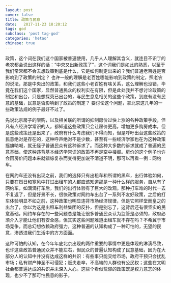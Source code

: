 ```yaml
---
layout: post
cover: false
title: 政策与民意
date:   2017-11-23 18:20:12
tags: god
subclass: 'post tag-god'
categories: 'hetao'
chinese: true
---
```


政策，这个词在我们这个国家被普遍使用，几乎人人理解其含义，就连目不识丁的老农都会说出这样的话：“中央又出新政策了”，这个词我们是如此的熟悉，以至于我们常常都不会去想政策到底是什么，它是如何制定出来的？我们普通老百姓是否影响到了政策的制定？ 也许一般的理解是老百姓哪能影响到政策的制定，照老农的说法，那是中央出的政策，和我们这些小老百姓有啥关系，这么理解也没错，毕竟在我们这个国家，显然普通民众的权利实在有限，但是此处我并不想讨论政策的制定和出台，只是想探究已出台的，与民生息息相关的这些个政策，到底有没有民意的基础，民意是否影响到了政策的制定？ 要讨论这个问题，拿北京这几年的一些政策法规的例子最好不过了。


先说北京房子的限购，以及相关联的所谓的抑制房价过快上涨的各种政策手段，但凡有点经济学常识的人，都知道这些政策只会让房价更高，增加更多购房成本，但是这些政策还是出来了，政府有什么考虑我们不得而知，但是呼吁出台这些政策的民意绝对是存在的，这种呼声绝对不是少数，甚至有一些经济学家也在为这种政策摇旗呐喊，就无怪乎普通民众有这种诉求了。而这种大多数的诉求就成了普遍的民意基础，使这种违背基本经济学常识的政策不再是空中楼阁。房价的这个例子也许会因房价问题本来就错综复杂而变得更加说不清道不明，那可以再看一例：网约车。


在网约车还没有出现之前，我们的选择只有出租车和所谓的黑车，出行体验如何，只要在烈日和寒风中打过出租车的人都应该知道那是一种什么样的服务，自从有了网约车，如滴滴打车后，我们的出行体验有了巨大的改观。那种打车难的时代一去不复返了，但是好景不长，很快政策对网约车出台了一系列不友好政策，之后的打车体验明显不如之前，这种政策也明显违背市场经济规律，但是它照样堂而皇之的出台了，你以为这是出租车利益集团的反扑，但是别忘了，这背后还有很坚实的民意基础，网约车存在的一些问题总是能让很多普通民众认为监管是必须的，政府必须介入才能让他们有安全感，但其实这些问题难道出租车就不存在吗？不希冀于市场竞争，而总幻想依赖政府强力，这种普遍的认知构成了一种可怕的，无望的民意，渗透进我们生活中的方方面面。


这种可怕的认知，在今年年底北京出现的两件重要的事情中更是体现的淋漓尽致，也许这些政策普通民众并不能左右，但民众的普遍认知构成了民意基础，因为在大部分人的认知中并没有达成这样的共识：有些事只能交给市场，政府干预只会扰乱市场；私有财产神圣不可侵犯；贩夫走卒，不高端的人群也有公民权；这些在文明社会都普遍达成的共识并未深入人心。这些个看似荒谬的政策既是权力意志的体现，也少不了那可怕民意的影子。

